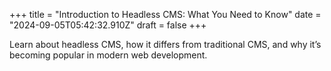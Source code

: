 +++
title = "Introduction to Headless CMS: What You Need to Know"
date = "2024-09-05T05:42:32.910Z"
draft = false
+++

Learn about headless CMS, how it differs from traditional CMS, and why it’s becoming popular in modern web development.
        